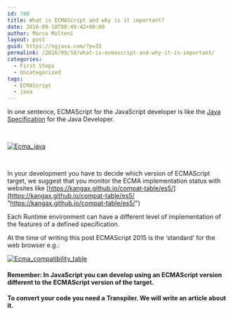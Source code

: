 ```yaml
---
id: 748
title: What is ECMAScript and why is it important?
date: 2016-09-18T08:49:42+00:00
author: Marco Molteni
layout: post
guid: https://ngjava.com/?p=33
permalink: /2016/09/18/what-is-ecmascript-and-why-it-is-important/
categories:
  - First Steps
  - Uncategorized
tags:
  - ECMAScript
  - java
---
```

In one sentence, ECMAScript for the JavaScript developer is like the <a href="https://docs.oracle.com/javase/specs/" target="_blank">Java Specification</a> for the Java Developer.

&nbsp;

[<img style="background-image: none; padding-top: 0px; padding-left: 0px; display: inline; padding-right: 0px; border: 0px;" title="Ecma_java" src="{{site.baseurl}}/assets/img/uploads/2016/09/Ecma_java_thumb.png?resize=558%2C332" alt="Ecma_java" border="0" data-recalc-dims="1" />]({{site.baseurl}}/assets/img/uploads/2016/09/Ecma_java.png)

&nbsp;

In your development you have to decide which version of ECMAScript target, we suggest that you monitor the ECMA implementation status with websites like [https://kangax.github.io/compat-table/es5/](https://kangax.github.io/compat-table/es5/ "https://kangax.github.io/compat-table/es5/")

Each Runtime environment can have a different level of implementation of the features of a defined specification.

At the time of writing this post ECMAScript 2015 is the ‘standard’ for the web browser e.g.:

[<img style="background-image: none; padding-top: 0px; padding-left: 0px; display: inline; padding-right: 0px; border: 0px;" title="Ecma_compatibility_table" src="{{site.baseurl}}/assets/img/uploads/2016/09/Ecma_compatibility_table_thumb.png?resize=860%2C421" alt="Ecma_compatibility_table" border="0" data-recalc-dims="1" />]({{site.baseurl}}/assets/img/uploads/2016/09/Ecma_compatibility_table.png)

#### 

#### Remember: In JavaScript you can develop using an ECMAScript version different to the ECMAScript version of the target.

#### To convert your code you need a Transpiler. We will write an article about it.
